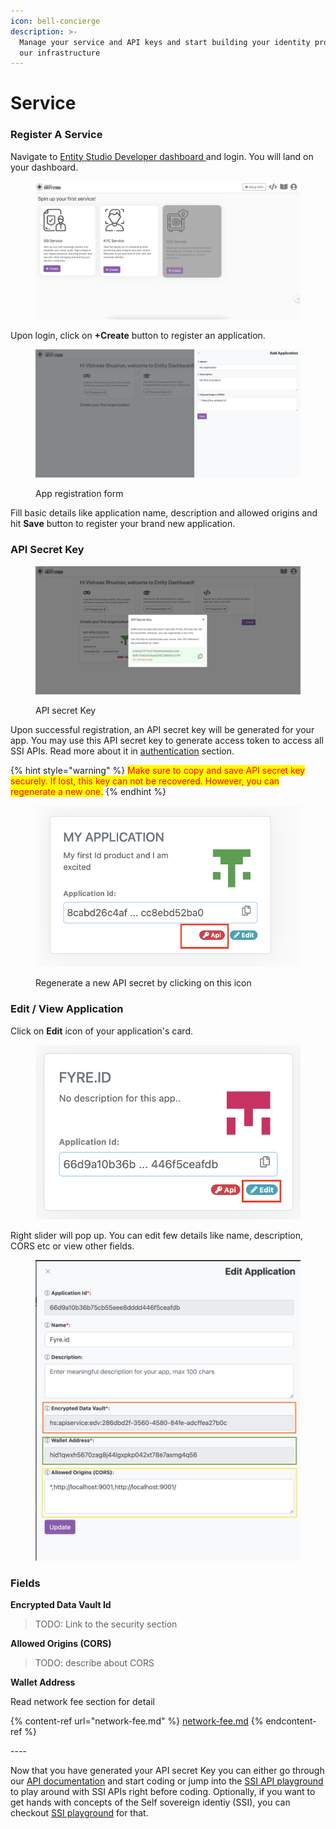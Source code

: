 ```yaml
---
icon: bell-concierge
description: >-
  Manage your service and API keys and start building your identity product on
  our infrastructure
---
```


# Service

### Register A Service&#x20;

Navigate to [Entity Studio Developer dashboard ](https://entity.hypersign.id)and login. You will land on your dashboard.&#x20;

<figure><img src="../../.gitbook/assets/image (2) (1).png" alt=""><figcaption></figcaption></figure>

Upon login, click on **+Create** button to register an application.&#x20;

<figure><img src="../../.gitbook/assets/image (1) (2) (1).png" alt=""><figcaption><p>App registration form</p></figcaption></figure>

Fill basic details like application name, description and allowed origins and hit **Save** button to register your brand new application.



### API Secret Key

<figure><img src="../../.gitbook/assets/image (16) (1) (1).png" alt=""><figcaption><p>API secret Key</p></figcaption></figure>

Upon successful registration, an API secret key will be generated for your app. You may use this API secret key to generate access token to access all SSI APIs. Read more about it in [authentication](../../hypersign-ssi/api-doc/authentication.md) section.&#x20;

{% hint style="warning" %}
<mark style="color:red;">Make sure to copy and save API secret key securely. If lost, this key can not be recovered. However, you can regenerate a new one.</mark>
{% endhint %}

<figure><img src="../../.gitbook/assets/Screenshot 2023-02-16 at 1.01.50 AM.png" alt=""><figcaption><p>Regenerate a new API secret by clicking on this icon</p></figcaption></figure>



### Edit / View Application

Click on **Edit** icon of your application's card.&#x20;

<figure><img src="../../.gitbook/assets/Screenshot 2023-02-16 at 4.01.33 PM.png" alt=""><figcaption></figcaption></figure>

Right slider will pop up. You can edit few details like name, description, CORS etc or view other fields.&#x20;

<figure><img src="../../.gitbook/assets/Screenshot 2023-02-16 at 4.16.41 PM.png" alt=""><figcaption></figcaption></figure>

### Fields

**Encrypted Data Vault Id**

> TODO: Link to the security section

**Allowed Origins (CORS)**

> TODO: describe about CORS

**Wallet Address**

Read network fee section for detail

{% content-ref url="network-fee.md" %}
[network-fee.md](network-fee.md)
{% endcontent-ref %}



\----

Now that you have generated your API secret Key you can either go through our [API documentation](../../hypersign-ssi/api-doc/) and start coding or jump into the [SSI API playground](../../hypersign-ssi/api-playground.md) to play around with SSI APIs right before coding. Optionally, if you want  to get hands with concepts of the Self sovereign identiy (SSI), you can checkout [SSI playground](../../hypersign-ssi/ssi-playground.md) for that.&#x20;

###
